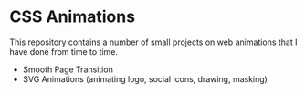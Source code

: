# CSS Animations

This repository contains a number of small projects on web animations that I have done from time to time.

- Smooth Page Transition
- SVG Animations (animating logo, social icons, drawing, masking)
